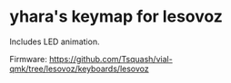 # yhara's keymap for lesovoz

Includes LED animation.

Firmware:
https://github.com/Tsquash/vial-qmk/tree/lesovoz/keyboards/lesovoz
